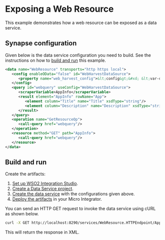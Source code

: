# Exposing a Web Resource

This example demonstrates how a web resource can be exposed as a data service.

## Synapse configuration
Given below is the data service configuration you need to build. See the instructions on how to [build and run](#build-and-run) this example.

```xml
<data name="WebResource" transports="http https local">
   <config enableOData="false" id="WebHarvestDataSource">
      <property name="web_harvest_config">&lt;config&gt;&#xd; &lt;var-def name='AppInfo'&gt;&#xd;  &lt;xslt&gt;&#xd;   &lt;xml&gt;&#xd;    &lt;html-to-xml&gt;&#xd;     &lt;http method='get' url='https://play.google.com/store/apps'/&gt;&#xd;    &lt;/html-to-xml&gt;&#xd;   &lt;/xml&gt;&#xd;   &lt;stylesheet&gt;&#xd;   &lt;![CDATA[ &lt;xsl:stylesheet version="1.0" xmlns:xsl="http://www.w3.org/1999/XSL/Transform"&gt;&#xd;        &lt;xsl:output method="xml" omit-xml-declaration="yes" indent="yes"/&gt;&#xd;        &lt;xsl:template match="/"&gt;&#xd;                 &lt;AppInfo&gt;&#xd;                    &lt;xsl:for-each select="//*[@class='details']"&gt;&#xd;                    &lt;App&gt;&#xd;                     &lt;Title&gt;&lt;xsl:value-of select="a[@class='title']"/&gt;&lt;/Title&gt;&#xd;                     &lt;Description&gt;&lt;xsl:value-of select="div[@class='description']"/&gt;&lt;/Description&gt;&#xd;                    &lt;/App&gt;&#xd;                  &lt;/xsl:for-each&gt;&#xd;                 &lt;/AppInfo&gt;&#xd;                &lt;/xsl:template&gt;&#xd;         &lt;/xsl:stylesheet&gt;&#xd;   ]]&gt;&#xd;   &lt;/stylesheet&gt;&#xd;  &lt;/xslt&gt;&#xd; &lt;/var-def&gt;&#xd;&lt;/config&gt;</property>
   </config>
   <query id="webquery" useConfig="WebHarvestDataSource">
      <scraperVariable>AppInfo</scraperVariable>
      <result element="AppInfo" rowName="App">
         <element column="Title" name="Title" xsdType="string"/>
         <element column="Description" name="Description" xsdType="string"/>
      </result>
   </query>
   <operation name="GetResourceOp">
      <call-query href="webquery"/>
   </operation>
   <resource method="GET" path="AppInfo">
      <call-query href="webquery"/>
   </resource>
</data>
```

## Build and run

Create the artifacts:

1. [Set up WSO2 Integration Studio](../../../../develop/installing-WSO2-Integration-Studio).
2. [Create a Data Service project](../../../../develop/creating-projects/#data-services-project).
3. [Create the data service](../../../../develop/creating-artifacts/data-services/creating-data-services) with the configurations given above.
4. [Deploy the artifacts](../../../../develop/deploy-and-run) in your Micro Integrator. 

You can send an HTTP GET request to invoke the data service using cURL
as shown below.

```bash
curl -X GET http://localhost:8290/services/WebResource.HTTPEndpoint/AppInfo
```

This will return the response in XML.
